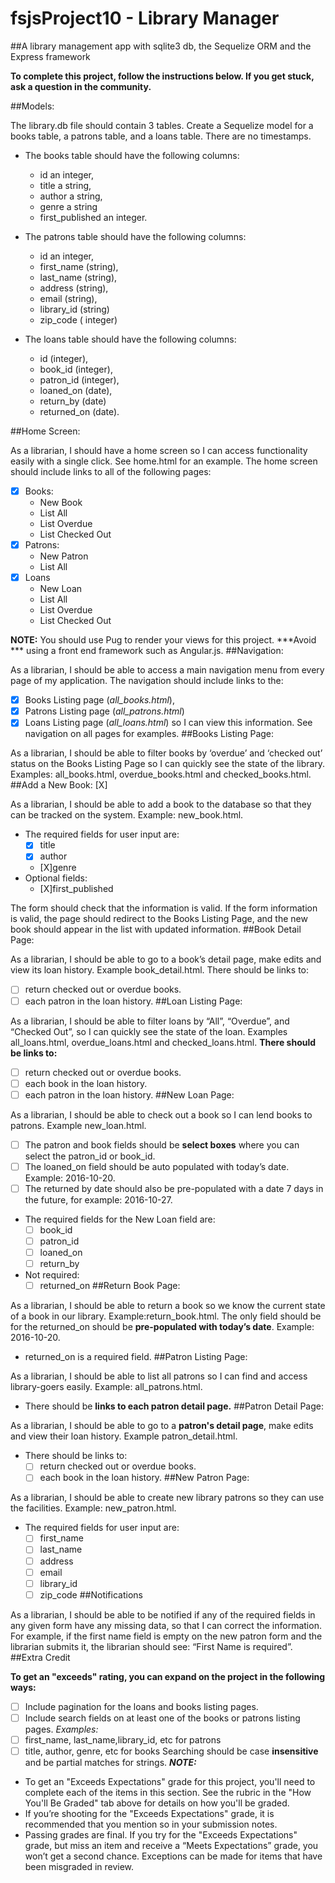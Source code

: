 # fsjsProject10 - Library Manager

##A library management app with sqlite3 db,  the Sequelize ORM and the Express framework

**To complete this project, follow the instructions below. If you get stuck, ask a question in the community.**

##Models: 

The library.db file should contain 3 tables. Create a Sequelize model for a books table, a patrons table, and a loans table. There are no timestamps.

*  The books table should have the following columns:
    *  id an integer, 
    * title a string, 
    * author a string, 
    * genre a string 
    *  first_published an integer.

* The patrons table should have the following columns: 
  * id an integer, 
  * first_name (string), 
  * last_name (string), 
  * address (string), 
  * email (string), 
  * library_id (string) 
  * zip_code ( integer)

* The loans table should have the following columns: 
  * id (integer), 
  * book_id (integer), 
  * patron_id (integer), 
  * loaned_on (date), 
  * return_by (date) 
  * returned_on (date).

##Home Screen: 

As a librarian, I should have a home screen so I can access functionality easily with a single click. See home.html for an example. The home screen should include links to all of the following pages:
*  [X] Books:
  * New Book
  * List All
  * List Overdue
  * List Checked Out
*  [X] Patrons:
  * New Patron
  * List All
*  [X] Loans
  * New Loan
  * List All
  * List Overdue
  * List Checked Out

**NOTE:** You should use Pug to render your views for this project. ***Avoid *** using a front end framework such as Angular.js.
##Navigation: 

As a librarian, I should be able to access a main navigation menu from every page of my application. The navigation should include links to the: 
*  [X] Books Listing page (*all_books.html*), 
*  [X] Patrons Listing page (*all_patrons.html*)
*  [X] Loans Listing page (*all_loans.html*) so I can view this information. See navigation on all pages for examples.
##Books Listing Page: 

As a librarian, I should be able to filter books by ‘overdue’ and ‘checked out’ status on the Books Listing Page so I can quickly see the state of the library. Examples: all_books.html, overdue_books.html and checked_books.html.
##Add a New Book: [X]

As a librarian, I should be able to add a book to the database so that they can be tracked on the system. Example: new_book.html.
* The required fields for user input are:
  *  [X] title
  *  [X] author
  *  [X]genre
* Optional fields:
  *  [X]first_published

The form should check that the information is valid. If the form information is valid, the page should redirect to the Books Listing Page, and the new book should appear in the list with updated information.
##Book Detail Page: 

As a librarian, I should be able to go to a book’s detail page, make edits and view its loan history. Example book_detail.html.
There should be links to:
*  [ ] return checked out or overdue books.
*  [ ] each patron in the loan history.
##Loan Listing Page: 

As a librarian, I should be able to filter loans by “All”, “Overdue”, and “Checked Out”, so I can quickly see the state of the loan. Examples all_loans.html, overdue_loans.html and checked_loans.html.
**There should be links to:**
*  [ ] return checked out or overdue books.
*  [ ] each book in the loan history.
*  [ ] each patron in the loan history.
##New Loan Page: 

As a librarian, I should be able to check out a book so I can lend books to patrons. Example new_loan.html.
*  [ ] The patron and book fields should be **select boxes** where you can select the patron_id or book_id.
*  [ ] The loaned_on field should be auto populated with today’s date. Example: 2016-10-20. 
*  [ ] The returned by date should also be pre-populated with a date 7 days in the future, for example: 2016-10-27.

* The required fields for the New Loan field are:
  *  [ ] book_id
  *  [ ] patron_id
  *  [ ] loaned_on
  *  [ ] return_by
* Not required: 
  *  [ ] returned_on
##Return Book Page: 

As a librarian, I should be able to return a book so we know the current state of a book in our library. Example:return_book.html.
The only field should be for the returned_on should be **pre-populated with today’s date**. Example: 2016-10-20.
* returned_on is a required field.
##Patron Listing Page: 

As a librarian, I should be able to list all patrons so I can find and access library-goers easily. Example: all_patrons.html.
* There should be **links to each patron detail page.**
##Patron Detail Page: 

As a librarian, I should be able to go to a **patron's detail page**, make edits and view their loan history. Example patron_detail.html.
* There should be links to:
  *  [ ] return checked out or overdue books.
  *  [ ] each book in the loan history.
##New Patron Page: 

As a librarian, I should be able to create new library patrons so they can use the facilities. Example: new_patron.html.
* The required fields for user input are:
  *  [ ] first_name
  *  [ ] last_name
  *  [ ] address
  *  [ ] email
  *  [ ] library_id
  *  [ ] zip_code
##Notifications

As a librarian, I should be able to be notified if any of the required fields in any given form have any missing data, so that I can correct the information.
For example, if the first name field is empty on the new patron form and the librarian submits it, the librarian should see: “First Name is required”.
##Extra Credit

**To get an "exceeds" rating, you can expand on the project in the following ways:**

*  [ ] Include pagination for the loans and books listing pages.
*  [ ] Include search fields on at least one of the books or patrons listing pages.
*Examples:*
*  [ ] first_name, last_name,library_id, etc for patrons
*  [ ] title, author, genre, etc for books
Searching should be case **insensitive** and be partial matches for strings.
***NOTE:***
* To get an "Exceeds Expectations" grade for this project, you'll need to complete each of the items in this section. See the rubric in the "How You'll Be Graded" tab above for details on how you'll be graded.
* If you’re shooting for the "Exceeds Expectations" grade, it is recommended that you mention so in your submission notes.
* Passing grades are final. If you try for the "Exceeds Expectations" grade, but miss an item and receive a “Meets Expectations” grade, you won’t get a second chance. Exceptions can be made for items that have been misgraded in review.

